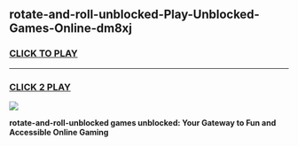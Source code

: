 
## rotate-and-roll-unblocked-Play-Unblocked-Games-Online-dm8xj
<h3>
<a href="https://premium76.site?title=rotate-and-roll-unblocked&ref=25A">CLICK TO PLAY</a></h3>
<hr>

<h3>
<a href="https://premium76.site?title=rotate-and-roll-unblocked&ref=25A">CLICK 2 PLAY</a>
  
</h3>

<a href="https://premium76.site?title=rotate-and-roll-unblocked&ref=25A"><img src="https://clearcache.store/games.png"></a>


**rotate-and-roll-unblocked games unblocked: Your Gateway to Fun and Accessible Online Gaming**
